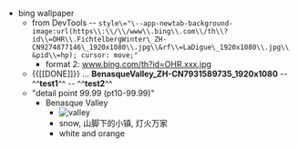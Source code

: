 - bing wallpaper
    - from DevTools -- `style\="\--app-newtab-background-image:url(https\\:\\/\\/www\\.bing\\.com\\/th\\?id\\=OHR\\.FichtelbergWinter\_ZH-CN9274877146\_1920x1080\\.jpg\\&rf\\=LaDigue\_1920x1080\\.jpg\\&pid\\=hp); cursor: move;"`
        - format 2: www.bing.com/th?id=OHR.xxx.jpg
    - {{[[DONE]]}} ...
**__BenasqueValley_ZH-CN7931589735_1920x1080__** -- ^^**test1**^^ -- ^^__test2__^^
    - "detail point 99.99 (pt10-99.99)"
        - Benasque Valley
            - ![valley](https://www.bing.com/th?id=OHR.BenasqueValley_ZH-CN7931589735_1920x1080.jpg)
            - snow, 山脚下的小镇, 灯火万家
            - white and orange 
